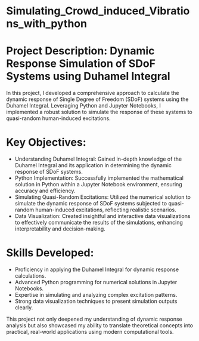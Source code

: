 # Simulating_Crowd_induced_Vibrations_with_python

# Project Description: Dynamic Response Simulation of SDoF Systems using Duhamel Integral

In this project, I developed a comprehensive approach to calculate the dynamic response of Single Degree of Freedom (SDoF) systems using the Duhamel Integral. Leveraging Python and Jupyter Notebooks, I implemented a robust solution to simulate the response of these systems to quasi-random human-induced excitations.

# Key Objectives:
  - Understanding Duhamel Integral: Gained in-depth knowledge of the Duhamel Integral and its application in determining the dynamic response of SDoF systems.
  - Python Implementation: Successfully implemented the mathematical solution in Python within a Jupyter Notebook environment, ensuring accuracy and efficiency.
  - Simulating Quasi-Random Excitations: Utilized the numerical solution to simulate the dynamic response of SDoF systems subjected to quasi-random human-induced excitations, reflecting              realistic scenarios.
  - Data Visualization: Created insightful and interactive data visualizations to effectively communicate the results of the simulations, enhancing interpretability and decision-making.

# Skills Developed:
  - Proficiency in applying the Duhamel Integral for dynamic response calculations.
  - Advanced Python programming for numerical solutions in Jupyter Notebooks.
  - Expertise in simulating and analyzing complex excitation patterns.
  - Strong data visualization techniques to present simulation outputs clearly.

This project not only deepened my understanding of dynamic response analysis but also showcased my ability to translate theoretical concepts into practical, real-world applications using modern computational tools.
